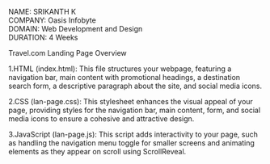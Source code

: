 NAME: SRIKANTH K         
COMPANY: Oasis Infobyte          
DOMAIN: Web Development and Design         
DURATION: 4 Weeks              


Travel.com Landing Page Overview


1.HTML (index.html): This file structures your webpage, featuring a navigation bar, main content with promotional headings, a destination search form, a descriptive paragraph about the site, and social media icons.

2.CSS (lan-page.css): This stylesheet enhances the visual appeal of your page, providing styles for the navigation bar, main content, form, and social media icons to ensure a cohesive and attractive design.

3.JavaScript (lan-page.js): This script adds interactivity to your page, such as handling the navigation menu toggle for smaller screens and animating elements as they appear on scroll using ScrollReveal.
